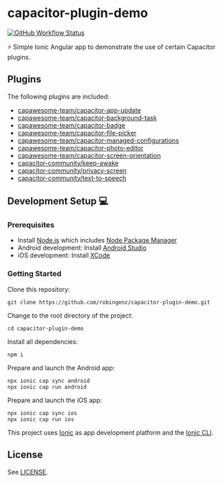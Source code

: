 # capacitor-plugin-demo

[![GitHub Workflow Status](https://img.shields.io/github/workflow/status/robingenz/capacitor-plugin-demo/CI/main)](https://github.com/robingenz/capacitor-plugin-demo/actions)

<!-- [![GitHub tag (latest SemVer)](https://img.shields.io/github/tag/robingenz/capacitor-plugin-demo?color=brightgreen&label=version)](https://github.com/robingenz/capacitor-plugin-demo/releases) -->

⚡️ Simple Ionic Angular app to demonstrate the use of certain Capacitor plugins.

## Plugins

The following plugins are included:

- [capawesome-team/capacitor-app-update](https://github.com/capawesome-team/capacitor-app-update)
- [capawesome-team/capacitor-background-task](https://github.com/capawesome-team/capacitor-background-task)
- [capawesome-team/capacitor-badge](https://github.com/capawesome-team/capacitor-badge)
- [capawesome-team/capacitor-file-picker](https://github.com/capawesome-team/capacitor-file-picker)
- [capawesome-team/capacitor-managed-configurations](https://github.com/capawesome-team/capacitor-managed-configurations)
- [capawesome-team/capacitor-photo-editor](https://github.com/capawesome-team/capacitor-photo-editor)
- [capawesome-team/capacitor-screen-orientation](https://github.com/capawesome-team/capacitor-screen-orientation)
- [capacitor-community/keep-awake](https://github.com/capacitor-community/keep-awake)
- [capacitor-community/privacy-screen](https://github.com/capacitor-community/privacy-screen)
- [capacitor-community/text-to-speech](https://github.com/capacitor-community/text-to-speech)

## Development Setup 💻

### Prerequisites

- Install [Node.js](https://nodejs.org) which includes [Node Package Manager](https://www.npmjs.com/get-npm)
- Android development: Install [Android Studio](https://developer.android.com/studio)
- iOS development: Install [XCode](https://apps.apple.com/de/app/xcode/id497799835?mt=12)

### Getting Started

Clone this repository:

```
git clone https://github.com/robingenz/capacitor-plugin-demo.git
```

Change to the root directory of the project:

```
cd capacitor-plugin-demo
```

Install all dependencies:

```
npm i
```

Prepare and launch the Android app:

```
npx ionic cap sync android
npx ionic cap run android
```

Prepare and launch the iOS app:

```
npx ionic cap sync ios
npx ionic cap run ios
```

This project uses [Ionic](https://ionicframework.com/) as app development platform and the [Ionic CLI](https://ionicframework.com/docs/cli).

<!-- ## Changelog

See [CHANGELOG.md](https://github.com/robingenz/capacitor-plugin-demo/blob/main/CHANGELOG.md). -->

## License

See [LICENSE](https://github.com/robingenz/capacitor-plugin-demo/blob/main/LICENSE).
